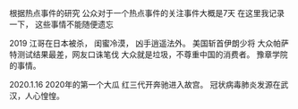根据热点事件的研究
公众对于一个热点事件的关注事件大概是7天
在这里我记录一下， 这些事情不能随便遗忘

2019
江哥在日本被杀， 闺蜜冷漠， 凶手逍遥法外。
美国斩首伊朗少将
大众帕萨特测试结果最差，网友口诛笔伐
大众就是垃圾，不尊重中国的消费者。
豫章学院的事情。

2020.1.16
2020年的第一个大瓜
红三代开奔驰进入故宫。
冠状病毒肺炎发源在武汉，人心惶惶。
